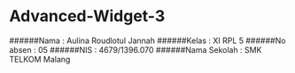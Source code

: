 # Advanced-Widget-3

######Nama : Aulina Roudlotul Jannah
######Kelas : XI RPL 5
######No absen : 05
######NIS : 4679/1396.070
######Nama Sekolah : SMK TELKOM Malang 

